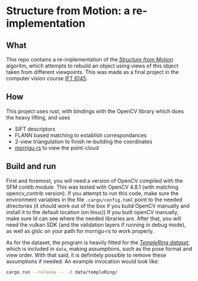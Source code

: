 # Structure from Motion: a re-implementation

## What
This repo contains a re-implementation of the [*Structure from Motion*](https://en.wikipedia.org/wiki/Structure_from_motion) algoritm, which attempts to rebuild an object using views of this object taken from different viewpoints.
This was made as a final project in the computer vision course [IFT 6145](https://diro.umontreal.ca/programmes-cours/cours-horaires/details-de-certains-cours/vision-tridimensionnelle/).

## How
This project uses rust, with bindings with the OpenCV library which does the heavy lifting, and uses 
- SIFT descriptors
- FLANN based matching to establish correspondances
- 2-view triangulation to finish re-building the coordinates
- [morrigu-rs](https://github.com/TableauBits/morrigu-rs) to view the point-cloud

## Build and run
First and foremost, you will need a version of OpenCV compiled with the SFM contib module. This was tested with OpenCV 4.8.1 (with matching opencv_contrib version). If you attempt to run this code, make sure the environment variables in the file `.cargo/config.toml` point to the needed directories (it should work out of the box if you build OpenCV manually and install it to the default location (on linux)) If you built openCV manually, make sure ld can see where the needed libraries are.
After that, you will need the vulkan SDK (and the validation layers if running in debug mode), as well as glslc on your path for morrigu-rs to work properly.

As for the dataset, the program is heavily fitted for the [*TempleRing dataset*](https://vision.middlebury.edu/mview/data/), which is included in `data`, making assumptions, such as the pose format and view order. With that said, it is definitely possible to remove these assumptions if needed.
An example invocation would look like:
```bash
cargo run --release -- -d data/templeRing/
```
